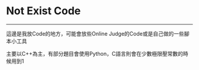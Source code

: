 # Not Exist Code
---
這邊是我放Code的地方，可能會放些Online Judge的Code或是自己做的一些腳本小工具

主要以C++為主，有部分題目會使用Python，C語言則會在少數極限壓常數的時候用到1